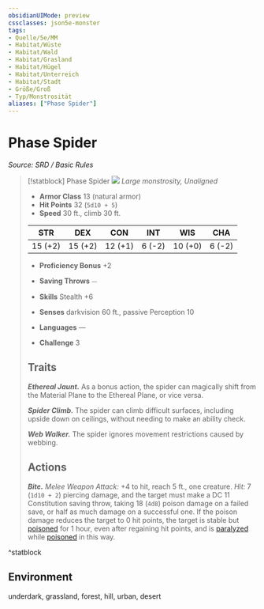 ```yaml
---
obsidianUIMode: preview
cssclasses: json5e-monster
tags:
- Quelle/5e/MM
- Habitat/Wüste
- Habitat/Wald
- Habitat/Grasland
- Habitat/Hügel
- Habitat/Unterreich
- Habitat/Stadt
- Größe/Groß
- Typ/Monstrosität
aliases: ["Phase Spider"]
---
```

# Phase Spider
*Source: SRD / Basic Rules*  

> [!statblock] Phase Spider
> ![](compendium/bestiary/monstrosity/token/phase-spider.png#token)
> *Large monstrosity, Unaligned*
> 
> - **Armor Class** 13  (natural armor)
> - **Hit Points** 32 (`5d10 + 5`)
> - **Speed** 30 ft., climb 30 ft.
> 
> |STR|DEX|CON|INT|WIS|CHA|
> |:---:|:---:|:---:|:---:|:---:|:---:|
> |15 (+2)|15 (+2)|12 (+1)| 6 (-2)|10 (+0)| 6 (-2)|
> 
> - **Proficiency Bonus** +2
> - **Saving Throws** ⏤
> - **Skills** Stealth +6
> - **Senses** darkvision 60 ft., passive Perception 10
> 
> - **Languages** —
> - **Challenge** 3
> 
> ## Traits
> 
> ***Ethereal Jaunt.*** As a bonus action, the spider can magically shift from the Material Plane to the Ethereal Plane, or vice versa.
> 
> ***Spider Climb.*** The spider can climb difficult surfaces, including upside down on ceilings, without needing to make an ability check.
> 
> ***Web Walker.*** The spider ignores movement restrictions caused by webbing.
> 
> ## Actions
> 
> ***Bite.*** *Melee Weapon Attack:* +4 to hit, reach 5 ft., one creature. *Hit:* 7 (`1d10 + 2`) piercing damage, and the target must make a DC 11 Constitution saving throw, taking 18 (`4d8`) poison damage on a failed save, or half as much damage on a successful one. If the poison damage reduces the target to 0 hit points, the target is stable but [poisoned](rules/conditions.md#poisoned) for 1 hour, even after regaining hit points, and is [paralyzed](rules/conditions.md#paralyzed) while [poisoned](rules/conditions.md#poisoned) in this way.
^statblock

## Environment

underdark, grassland, forest, hill, urban, desert